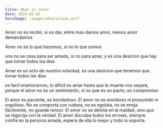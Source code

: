 ```yaml
---
title: What is love?
date: 2025-02-22
heroImage: /images/whatislove.avif
---
```


<div class="hidden">
  Amor no es recibir, si no dar, entre mas damos amor, menos amor demandamos

  Amor no es lo que hacemos, si no lo que somos

  uno no se casa para ser amado, si no para amar, y es una desicion que hay que tomar todos los dias

  Amar es un acto de nuestra voluntad, es una desicion que tenemos que tomar todos los dias

  es facil enamorarnos, lo dificil es amar hasta que la muerte nos separe, porque el amor no es un sentimiento, si no que es un pacto, un compromiso


  El amor es paciente, es bondadoso.
  El amor no es envidioso ni presumido ni orgulloso.
  No se comporta con rudeza, no es egoísta, no se enoja fácilmente, no guarda rencor.
  El amor no se deleita en la maldad, sino que se regocija con la verdad.
  El amor disculpa todos los errores, siempre confía en la persona amada, espera de ella lo mejor y todo lo soporta.
</div>

